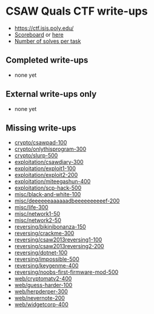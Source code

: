 # CSAW Quals CTF write-ups

* <https://ctf.isis.poly.edu/>
* [Scoreboard](https://ctftime.org/event/96) or [here](scoreboard.txt)
* [Number of solves per task](solves.txt)

## Completed write-ups

* none yet

## External write-ups only

* none yet

## Missing write-ups

* [crypto/csawpad-100](crypto/csawpad-100)
* [crypto/onlythisprogram-300](crypto/onlythisprogram-300)
* [crypto/slurp-500](crypto/slurp-500)
* [exploitation/csawdiary-300](exploitation/csawdiary-300)
* [exploitation/exploit1-100](exploitation/exploit1-100)
* [exploitation/exploit2-200](exploitation/exploit2-200)
* [exploitation/miteegashun-400](exploitation/miteegashun-400)
* [exploitation/scp-hack-500](exploitation/scp-hack-500)
* [misc/black-and-white-100](misc/black-and-white-100)
* [misc/deeeeeeaaaaaadbeeeeeeeeeef-200](misc/deeeeeeaaaaaadbeeeeeeeeeef-200)
* [misc/life-300](misc/life-300)
* [misc/network1-50](misc/network1-50)
* [misc/network2-50](misc/network2-50)
* [reversing/bikinibonanza-150](reversing/bikinibonanza-150)
* [reversing/crackme-300](reversing/crackme-300)
* [reversing/csaw2013reversing1-100](reversing/csaw2013reversing1-100)
* [reversing/csaw2013reversing2-200](reversing/csaw2013reversing2-200)
* [reversing/dotnet-100](reversing/dotnet-100)
* [reversing/impossible-500](reversing/impossible-500)
* [reversing/keygenme-400](reversing/keygenme-400)
* [reversing/noobs-first-firmware-mod-500](reversing/noobs-first-firmware-mod-500)
* [web/cryptomatv2-400](web/cryptomatv2-400)
* [web/guess-harder-100](web/guess-harder-100)
* [web/herpderper-300](web/herpderper-300)
* [web/nevernote-200](web/nevernote-200)
* [web/widgetcorp-400](web/widgetcorp-400)